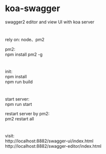 # koa-swagger
swagger2 editor and view UI with koa server
#
rely on: node、pm2  

  pm2:  
  npm install pm2 -g
  
#
init:  
  npm install  
  npm run build
#
start server:  
  npm run start  
  
restart server by pm2:  
  pm2 restart all
#
visit:  
  http://localhost:8882/swagger-ui/index.html  
  http://localhost:8882/swagger-editor/index.html
